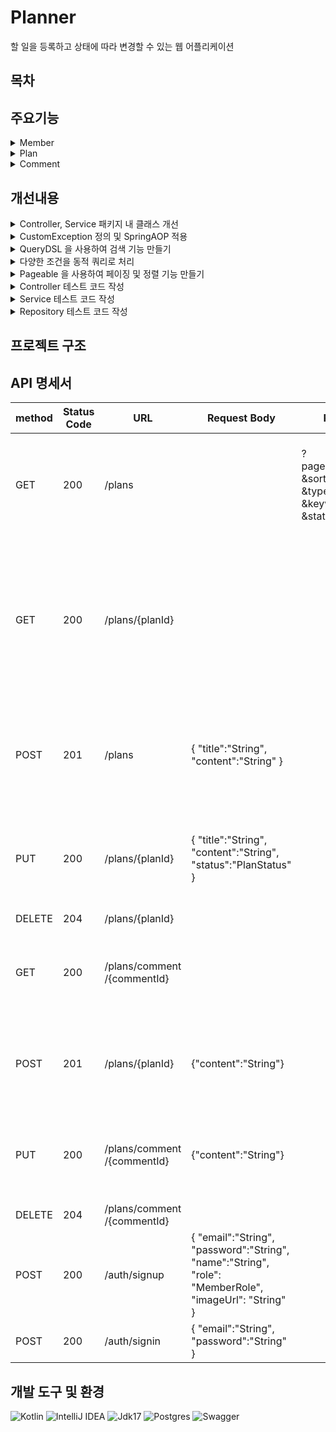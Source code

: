 # Planner 
할 일을 등록하고 상태에 따라 변경할 수 있는 웹 어플리케이션

## 목차

## 주요기능

<details>
<summary> Member </summary><div>
  
- 회원 가입
  -  이메일은 이메일 형식에 맞추어 중복 없이 구성
  -  비밀번호는 최소 4자 이상이며, 영어와 숫자가 모두 들어가야 함
  -  데이터베이스에 비밀번호를 평문으로 저장하는 것이 아닌, 단방향 암호화 알고리즘을 이용하여 암호화 해서 저장
- 로그인
  -  로그인 버튼을 누른 경우 이메일과 비밀번호가 데이터베이스에 등록됐는지 확인
  -  로그인 성공 시, 로그인에 성공한 유저의 정보를 JWT를 활용하여 토큰 발행

  </div></details>


<details>
<summary> Plan </summary><div>
  
- 전체 게시글 목록 조회
    - 제목, 내용, 작성자명, 상태에 따라서 조회
    - 작성 날짜 기준으로 내림차순 정렬
    - 페이징 조회 사용
- 게시글 작성
    - 토큰을 검사하여, 유효한 토큰일 경우에만 게시글 작성 가능
    - 이미지 업로드 가능
- 게시글 조회
- 게시글 수정
    - 토큰을 검사하여, 해당 사용자가 작성한 게시글만 수정
- 게시글 삭제
    - 토큰을 검사하여, 해당 사용자가 작성한 게시글만 삭제
             
  </div></details>


<details>
<summary> Comment </summary><div>
  
- 댓글 작성
    - 게시글과 연관 관계를 가진 댓글 테이블 추가
    - 토큰을 검사하여, 유효한 토큰일 경우에만 게시글 작성 가능

  </div></details>


## 개선내용

<details>
<summary>  Controller, Service 패키지 내 클래스 개선 </summary><div>
- Controller Advice 로 예외 공통화 처리
  
  > GlobalExceptionHandler::class에 @RestControllerAdvice 사용하여 예외 공통화
  
- Service 인터페이스와 구현체 분리하여 추상화
  > CRUD 메서드 추상화

</div></details>


<details>
<summary>  CustomException 정의 및 SpringAOP 적용 </summary><div>
- CustomException 정의
  > RuntimeException 사용하여 ModelNotFoundㄷException 정의


</div></details>



<details>
<summary>  QueryDSL 을 사용하여 검색 기능 만들기 </summary><div>

- booleanExpression 이용하여 검색

```kotlin
  .where(deleteAtIsNull(), search(type, keyword), status(status))
```

</div></details>


<details>
<summary>  다양한 조건을 동적 쿼리로 처리 </summary><div>


  
- SearchType 생성하여 type 분류 후 String으로 키워드 입력받아서 검색기능 처리
- status에 따른 결과 따로 추가

```kotlin
    private fun search(searchType: SearchType?, keyword: String?): BooleanExpression? {
        return when (searchType) {
            SearchType.TITLE -> titleContains(keyword)
            SearchType.CONTENT -> contentContains(keyword)
            SearchType.WRITER -> writerEq(keyword)
            else -> null
        }
    }

 ...
    //plan 상태에 따른결과
    private fun status(status: PlanStatus?): BooleanExpression? {
        return status?.let { plan.status.eq(it) }
    }
```

</div></details>


<details>
<summary>  Pageable 을 사용하여 페이징 및 정렬 기능 만들기 </summary><div>
- Pageable 사용하여 Page 생성
  
```kotlin
        val totalCount = queryFactory
            .select(plan.count()).from(plan)
            .fetchOne() ?: 0L

        val result = queryFactory
            .selectFrom(plan).where(deleteAtIsNull(), search(type, keyword), status(status))
            .orderBy(sort)
            .offset(pageable.offset)
            .limit(pageable.pageSize.toLong()).fetch()

        return PageImpl(result, pageable, totalCount)
```

</div></details>


<details>
<summary> Controller 테스트 코드 작성 </summary><div>
- MockMvc 를 사용해서 Controller 테스트 코드 작성

  <details>
  
  ```kotlin

  @SpringBootTest
  @AutoConfigureMockMvc
  @ExtendWith(MockKExtension::class)
  class PlanControllerTest @Autowired constructor(
      private val mockMvc: MockMvc,
      private val tokenProvider: TokenProvider,
      private val objectMapper: ObjectMapper = jacksonObjectMapper().registerKotlinModule()
          .registerModule(JavaTimeModule()),
  ) : DescribeSpec({
      extensions(SpringExtension)
      afterContainer { clearAllMocks() }
      val planService = mockk<PlanServiceImpl>()
  
      describe("POST /plans는") {
          context("정상값을보낼때") {
              it("201을 보내야함") {
                  val request = PlanRequest(
                      title = "test_title",
                      content = "abc"
                  )
                  val token = tokenProvider.generateAccessToken(
                      subject = "1",
                      email = "test@gmail.com",
                      role = MemberRole.HOST
                  )
                  val principal = MemberPrincipal(1, "test@gmail.com", roles = setOf("ROLE_HOST"))
                  every { planService.createPlan(request, principal.id) } returns PlanResponse(
                      planId = 1L,
                      title = "test_title",
                      content = "abc",
                      status = PlanStatus.READY,
                      writer = "test",
                      createdAt = LocalDateTime.now(),
                      updatedAt = null
                  )
  
                  val result = mockMvc.perform(
                      post("/plans")
                          .accept(MediaType.APPLICATION_JSON)
                          .contentType(MediaType.APPLICATION_JSON)
                          .header("Authorization", "Bearer $token")
                          .content(jacksonObjectMapper().writeValueAsString(request))
                  ).andReturn()
  
                  result.response.status shouldBe 201
  
                  val responseDto = objectMapper.readValue(
                      result.response.contentAsString,
                      PlanResponse::class.java
                  )
                  responseDto.status shouldBe PlanStatus.READY
              }
          }
      }
  }) 
  ```
  </details>
</div></details>


<details>
<summary> Service 테스트 코드 작성 </summary><div>
- Mockito 을 사용하여 Service 테스트 코드 작성

  <details>
    
  ```kotlin

  @SpringBootTest
  @ExtendWith(MockKExtension::class)
  class PlanServiceImplTest : BehaviorSpec({
      extension(SpringExtension)
      afterContainer { clearAllMocks() }
      val planRepository = mockk<PlanRepository>()
      val commentRepository = mockk<CommentRepository>()
      val memberRepository = mockk<MemberRepository>()
  
      val planService = PlanServiceImpl(planRepository, commentRepository, memberRepository)
  
      Given("plan 목록이 존재하지 않을때") {
          When("특정 plan조회를 요청하면") {
              Then("ModelNotFoundException이 발생해야 한다.") {
                  val planId = 100L
                  every { planRepository.findByIdAndDeletedAtIsNull(any()) } returns null
  
                  shouldThrow<ModelNotFoundException> {
                      planService.getPlanById(planId)
                  }
              }
          }
      }
  })
  ```
  </details>


</div></details>


<details>
<summary> Repository 테스트 코드 작성 </summary><div>
- @DataJpaTest 를 사용해서 Repository 테스트 코드 작성
  
  <details>

  ```kotlin

  @DataJpaTest
  @AutoConfigureTestDatabase(replace = AutoConfigureTestDatabase.Replace.NONE)
  @Import(value = [QueryDslConfig::class, JPAConfig::class])
  @ActiveProfiles("test")
  class PlanRepositoryTest @Autowired constructor(
      private val planRepository: PlanRepository,
      private val membersRepository: MemberRepository,
  ) {
      @Test
      fun `SearchType 이 null 이 아닌 경우 Keyword가 포함된것들이 검색되는지 결과 확인`() {
          // GIVEN
          membersRepository.saveAndFlush(MEMBER)
          planRepository.saveAllAndFlush(DEFAULT_PLAN_LIST)
  
          // WHEN
          val result = planRepository.findByAll(PageRequest.of(0, 10), null, SearchType.TITLE, "test1", null)
  
          // THEN
          result.content.size shouldBe 3
      }
  ```
  
  </details>

</div></details>



## 프로젝트 구조


## API 명세서

method|Status Code|URL|Request Body|Request Param|Response body
--|--|--|--|--|--
GET|200|/plans||?page=$page&size=$size &sort=$sort &type=$searchType &keyword=&keyword &status=&status|[	{		"planId":"Long",     "title":"String"     "content":"String",     "status":"PlanStatus",      "writer":"String",     "createdAt":"LocalDateTime",     "updateAt":"LocalDateTime"	},	... ]
GET|200|/plans/{planId}||| {		"planId":"Long",     "title":"String"     "content":"String",     "status":"PlanStatus",      "writer":"String",     "createdAt":"LocalDateTime",     "updateAt":"LocalDateTime"	}, { "commentId":"Long", "content":"String", "writer":"String", "createdAt":"LocalDateTime", "updateAt":"LocalDateTime" }
POST|201|/plans|{ "title":"String", "content":"String" } || {		"planId":"Long",     "title":"String"     "content":"String",     "status":"PlanStatus",      "writer":"String",     "createdAt":"LocalDateTime",     "updateAt":"LocalDateTime"	}
PUT|200|/plans/{planId}|{ "title":"String", "content":"String", "status":"PlanStatus" }||{		"planId":"Long",     "title":"String"     "content":"String",     "status":"PlanStatus",      "writer":"String",     "createdAt":"LocalDateTime",     "updateAt":"LocalDateTime"	}
DELETE|204|/plans/{planId}|||
GET|200|/plans/comment /{commentId}|||{  "planId":"Long",  "commentId":"Long",  "comment":"String",  "writer":"String",  "createdAt":"LocalDateTime",  "updatedAt":"LocalDateTime" }
POST|201|/plans/{planId}|{"content":"String"}||{  "planId":"Long",  "commentId":"Long",  "comment":"String",  "writer":"String",  "createdAt":"LocalDateTime",  "updatedAt":"LocalDateTime" }
PUT|200|/plans/comment /{commentId}|{"content":"String"}||{  "planId":"Long",  "commentId":"Long",  "comment":"String",  "writer":"String",  "createdAt":"LocalDateTime",  "updatedAt":"LocalDateTime" }
DELETE|204|/plans/comment /{commentId}|||
POST|200|/auth/signup|{  "email":"String",  "password":"String",   "name":"String",  "role": "MemberRole",  "imageUrl": "String" }||{  "memberId":"Long",  "email":"String",  "name":"String",  "imageUrl":"String" }
POST|200|/auth/signin|{  "email":"String",  "password":"String" }||{ "accessToken":"String" } 


## 개발 도구 및 환경

![Kotlin](https://img.shields.io/badge/kotlin-%237F52FF.svg?style=for-the-badge&logo=kotlin&logoColor=white)
![IntelliJ IDEA](https://img.shields.io/badge/IntelliJIDEA-000000.svg?style=for-the-badge&logo=intellij-idea&logoColor=white) 
![Jdk17](https://img.shields.io/badge/jdk17-%23ED8B00.svg?style=for-the-badge&logo=openjdk&logoColor=white"/)
![Postgres](https://img.shields.io/badge/postgres-%23316192.svg?style=for-the-badge&logo=postgresql&logoColor=white)
![Swagger](https://img.shields.io/badge/-Swagger-%23Clojure?style=for-the-badge&logo=swagger&logoColor=white)
